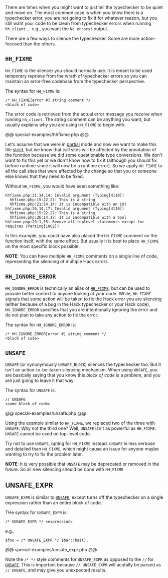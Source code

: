 There are times when you might want to just tell the typechecker to be quiet and move on. The most common case is when you know there is a typechecker error, you are not going to fix it for whatever reason, but you still want your code to be clean from typechecker errors when running `hh_client` ... e.g., you want the `No errors!` output.

There are a few ways to silence the typechecker. Some are more action-focused than the others.

## `HH_FIXME`

`HH_FIXME` is the silencer you should normally use. It is meant to be used temporary reprieve from the wrath of typechecker errors so you can maintain an error-free codebase from the typechecker perspective.

The syntax for `HH_FIXME` is:

```
/* HH_FIXME[error #] string comment */
<block of code>
```

The error code is retrieved from the actual error message you receive when running `hh_client`. The string comment can be anything you want, but usually explains why you are using `HH_FIXME` to begin with.

@@ special-examples/hhfixme.php @@

Let's assume that we were in [partial](./modes.md#partial) mode and now we want to make this file [strict](./modes.md#strict), but we know that call sites will be affected by the annotation of the function because we did some questionable type conversions. We don't want to fix this yet or we don't know how to fix it (although you should fix before runtime since it will now be a runtime error). So we apply `HH_FIXME` to all the call sites that were affected by the change so that you or someone else knows that they need to be fixed. 

Without `HH_FIXME`, you would have seen something like:

```
hhfixme.php:21:14,14: Invalid argument (Typing[4110])
  hhfixme.php:15:22,27: This is a string
  hhfixme.php:21:14,14: It is incompatible with an int
hhfixme.php:26:14,17: Invalid argument (Typing[4110])
  hhfixme.php:15:22,27: This is a string
  hhfixme.php:26:14,17: It is incompatible with a bool
hhfixme.php:29:1,15: Remove all toplevel statements except for requires (Parsing[1002])
```

In this example, you could have also placed the `HH_FIXME` comment on the function itself, with the same effect. But usually it is best to place `HH_FIXME` on the most specific block possible.

**NOTE**: You can have multiple `HH_FIXME` comments on a single line of code, representing the silencing of multiple Hack errors. 

## `HH_IGNORE_ERROR`

`HH_IGNORE_ERROR` is technically an alias of [`HH_FIXME`](#hh_fixme), but can be used to provide better context to anyone looking at your code. While, `HH_FIXME` signals that some action will be taken to fix the Hack error you are silencing (either because of a bug in the Hack typechecker or your Hack code), `HH_IGNORE_ERROR` specifies that you are intentionally ignoring the error and do not plan to take any action to fix the error.

The syntax for `HH_IGNORE_ERROR` is:

```
/* HH_IGNORE_ERROR[error #] string comment */
<block of code>
```

## `UNSAFE`

`UNSAFE` (or synonymously `UNSAFE_BLOCK`) silences the typechecker too. But it isn't an action-to-be-taken silencing mechanism. When using `UNSAFE`, you are basically saying that you know this *block of code* is a problem, and you are just going to leave it that way. 

The syntax for `UNSAFE` is:

```
// UNSAFE
<some block of code>
```

@@ special-examples/unsafe.php @@

Using the example similar to `HH_FIXME`, we replaced two of the three with `UNSAFE`. Why not the third one? Well, `UNSAFE` isn't as powerful as `HH_FIXME`. `UNSAFE` cannot be used on top-level code.

Try not to use `UNSAFE`, opting for `HH_FIXME` instead. `UNSAFE` is less verbose and detailed than `HH_FIXME`, which might cause an issue for anyone maybe wanting to try to fix the problem later.

**NOTE**: It is very possible that `UNSAFE` may be deprecated or removed in the future. So all new silencing should be done with `HH_FIXME`.

## UNSAFE_EXPR

`UNSAFE_EXPR` is similar to [`UNSAFE`](#unsafe), except turns off the typechecker on a single expression rather than an entire block of code. 

THe syntax for `UNSAFE_EXPR` is:

```
/* UNSAFE_EXPR */ <expression>
```

e.g.,

```
$foo = /* UNSAFE_EXPR */ $bar::baz();
```

@@ special-examples/unsafe_expr.php @@

Note the `/* */` style comments for `UNSAFE_EXPR` as opposed to the `//` for [`UNSAFE`](#unsafe). This is important because `// UNSAFE_EXPR` will acutally be parsed as `// UNSAFE`, and may give you unexpected results.
